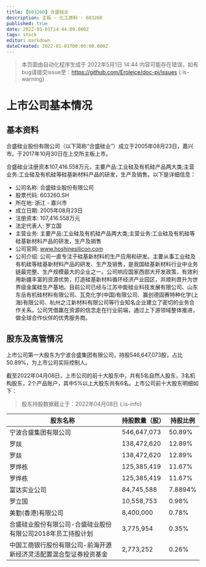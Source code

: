 ```yaml
---
title: [603260] 合盛硅业
description: 主板 - 化工原料 - 603260
published: true
date: 2022-05-01T14:44:09.000Z
tags: stock
editor: markdown
dateCreated: 2022-01-01T00:00:00.000Z
---
```


> 本页面由自动化程序生成于 2022年5月1日 14:44
> 内容可能存在错误，如有bug请提交issue至：https://github.com/Eroleice/doc-pi/issues
{.is-warning}

# 上市公司基本情况

## 基本资料

合盛硅业股份有限公司（以下简称“合盛硅业”）成立于2005年08月23日，嘉兴市。于2017年10月30日在上交所主板上市。

合盛硅业注册资本107,416.558万元，主要产品:工业硅及有机硅产品两大类;主营业务:工业硅及有机硅等硅基新材料产品的研发，生产及销售。以下是详细信息：

- 公司名称: 合盛硅业股份有限公司
- 股票代码: 603260.SH
- 所在地: 浙江 - 嘉兴市
- 成立日期: 2005年08月23日
- 注册资本: 107,416.558万元
- 法定代表人: 罗立国
- 主营业务: 主要产品:工业硅及有机硅产品两大类;主营业务:工业硅及有机硅等硅基新材料产品的研发，生产及销售
- 公司官网: www.hoshinesilicon.com
- 公司介绍: 公司一直专注于硅基新材料的生产应用和研发。主要从事工业硅及有机硅等硅基新材料产品的研发、生产及销售，是我国硅基新材料行业中业务链最完整、生产规模最大的企业之一。公司响应国家西部大开发政策，有效利用新疆丰富的资源优势，打造硅基新材料循环经济产业园区，并顺利晋升为世界级金属硅生产基地。目前公司已经与江苏中能硅业科技发展有限公司、山东东岳有机硅材料有限公司、瓦克化学(中国)有限公司、赢创德固赛特种化学(上海)有限公司、杭州之江新材料有限公司等行业知名企业建立了密切的业务合作关系。公司凭借赢在资源的信念走在行业前端，通过上下游领域整体推进，做全球合作伙伴的优秀服务商。


## 股东及高管情况

上市公司第一大股东为宁波合盛集团有限公司，持股546,647,073股，占比50.89%，为上市公司实际控制人。

截至2022年04月08日，上市公司的前十大股东中，共有5名自然人股东，3名机构股东，2个产品账户，其中5%以上大股东共有6名。上市公司前十大股东明细如下：

> 股东持股数据截止于：2022年04月08日
{.is-info}

| 股东名称 | 持股数量（股） | 持股比例 |
| --- | --- | --- |
| 宁波合盛集团有限公司 | 546,647,073 | 50.89% |
| 罗燚 | 138,472,620 | 12.89% |
| 罗燚 | 138,472,620 | 12.89% |
| 罗烨栋 | 125,385,419 | 11.67% |
| 罗烨栋 | 125,385,419 | 11.67% |
| 富达实业公司 | 84,745,588 | 7.8894% |
| 罗立国 | 10,558,753 | 0.98% |
| 美勤(香港)有限公司 | 8,400,000 | 0.78% |
| 合盛硅业股份有限公司-合盛硅业股份有限公司2018年员工持股计划 | 3,775,954 | 0.35% |
| 中国工商银行股份有限公司-前海开源新经济灵活配置混合型证券投资基金 | 2,773,252 | 0.26% |




